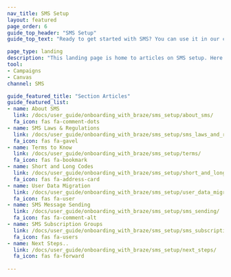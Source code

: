 ```yaml
---
nav_title: SMS Setup
layout: featured
page_order: 6
guide_top_header: "SMS Setup"
guide_top_text: "Ready to get started with SMS? You can use it in our campaigns or Canvas tools. But, first, you should probably get set up and get to know SMS with Braze..."

page_type: landing
description: "This landing page is home to articles on SMS setup. Here you can find resources on crafting SMS messages, SMS laws and regulations, terms to know, and more."
tool:
- Campaigns
- Canvas
channel: SMS

guide_featured_title: "Section Articles"
guide_featured_list:
- name: About SMS
  link: /docs/user_guide/onboarding_with_braze/sms_setup/about_sms/
  fa_icon: fas fa-comment-dots
- name: SMS Laws & Regulations
  link: /docs/user_guide/onboarding_with_braze/sms_setup/sms_laws_and_regulations/
  fa_icon: fas fa-gavel
- name: Terms to Know
  link: /docs/user_guide/onboarding_with_braze/sms_setup/terms/
  fa_icon: fas fa-bookmark
- name: Short and Long Codes
  link: /docs/user_guide/onboarding_with_braze/sms_setup/short_and_long_codes/
  fa_icon: fas fa-address-card
- name: User Data Migration
  link: /docs/user_guide/onboarding_with_braze/sms_setup/user_data_migration/
  fa_icon: fas fa-user
- name: SMS Message Sending
  link: /docs/user_guide/onboarding_with_braze/sms_setup/sms_sending/
  fa_icon: fas fa-comment-alt
- name: SMS Subscription Groups
  link: /docs/user_guide/onboarding_with_braze/sms_setup/sms_subscription_groups/
  fa_icon: fas fa-users
- name: Next Steps..
  link: /docs/user_guide/onboarding_with_braze/sms_setup/next_steps/
  fa_icon: fas fa-forward
  
---
```

<br>


